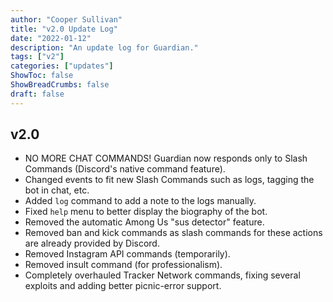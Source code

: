 ```yaml
---
author: "Cooper Sullivan"
title: "v2.0 Update Log"
date: "2022-01-12"
description: "An update log for Guardian."
tags: ["v2"]
categories: ["updates"]
ShowToc: false
ShowBreadCrumbs: false
draft: false
---
```


## v2.0
- NO MORE CHAT COMMANDS! Guardian now responds only to Slash Commands (Discord's native command feature).
- Changed events to fit new Slash Commands such as logs, tagging the bot in chat, etc.
- Added ``log`` command to add a note to the logs manually.
- Fixed ``help`` menu to better display the biography of the bot.
- Removed the automatic Among Us "sus detector" feature.
- Removed ban and kick commands as slash commands for these actions are already provided by Discord.
- Removed Instagram API commands (temporarily).
- Removed insult command (for professionalism).
- Completely overhauled Tracker Network commands, fixing several exploits and adding better picnic-error support.